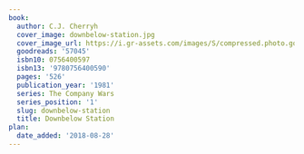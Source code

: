 ```yaml
---
book:
  author: C.J. Cherryh
  cover_image: downbelow-station.jpg
  cover_image_url: https://i.gr-assets.com/images/S/compressed.photo.goodreads.com/books/1388858297l/57045.jpg
  goodreads: '57045'
  isbn10: 0756400597
  isbn13: '9780756400590'
  pages: '526'
  publication_year: '1981'
  series: The Company Wars
  series_position: '1'
  slug: downbelow-station
  title: Downbelow Station
plan:
  date_added: '2018-08-28'
---
```

